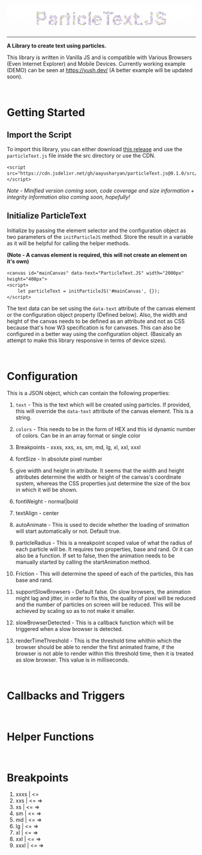 ![Heading Image](https://raw.githubusercontent.com/aayusharyan/particleText.js/main/heading.gif)

---

**A Library to create text using particles.**

This library is written in Vanilla JS and is compatible with Various Browsers (Even Internet Explorer) and Mobile Devices. Currently working example (DEMO) can be seen at https://yush.dev/ (A better example will be updated soon).

<br />

# Getting Started

## Import the Script

To import this library, you can either download [this release](https://github.com/aayusharyan/particleText.js/releases/tag/v0.1.0) and use the `particleText.js` file inside the src directory or use the CDN.

```
<script src="https://cdn.jsdelivr.net/gh/aayusharyan/particleText.js@0.1.0/src/particleText.js"></script>
```
*Note - Minified version coming soon, code coverage and size information + integrity information also coming soon, hopefully!*

## Initialize ParticleText

Initialize by passing the element selector and the configuration object as two parameters of the `initParticleJS` method. Store the result in a variable as it will be helpful for calling the helper methods. 

**(Note - A canvas element is required, this will not create an element on it's own)**

```
<canvas id="mainCanvas" data-text="ParticleText.JS" width="2000px" height="400px">
<script>
    let particleText = initParticleJS('#mainCanvas', {});
</script>
```
The text data can be set using the `data-text` attribute of the canvas element or the configuration object property (Defined below). Also, the width and height of the canvas needs to be defined as an attribute and not as CSS because that's how W3 specification is for canvases. This can also be configured in a better way using the configuration object. (Basically an attempt to make this library responsive in terms of device sizes).

<br />

# Configuration

This is a JSON object, which can contain the following properties:

1. `text` - This is the text which will be created using particles. If provided, this will override the `data-text` attribute of the canvas element. This is a string.
2. `colors` - This needs to be in the form of HEX and this id dynamic number of colors. Can be in an array format or single color
3. Breakpoints - xxxs, xxs, xs, sm, md, lg, xl, xxl, xxxl
4. fontSize - In absolute pixel number

5. give width and height in attribute.
It seems that the width and height attributes determine the width or height of the canvas's coordinate system, whereas the CSS properties just determine the size of the box in which it will be shown.
6. fontWeight - normal|bold
7. textAlign - center
8. autoAnimate - This is used to decide whether the loading of snimation will start automatically or not. Default true.
9. particleRadius - This is a nreakpoint scoped value of what the radius of each particle will be. It requires two properties, base and rand. Or it can also be a function.
If set to false, then the animation needs to be manually started by calling the startAnimation method.
9. Friction - This will determine the speed of each of the particles, this has base and rand.
10. supportSlowBrowsers - Default false. On slow browsers, the animation might lag and jitter, in order to fix this, the quality of pixel will be reduced and the number of particles on screen will be reduced. This will be achieved by scaling so as to not make it smaller.
11. slowBrowserDetected - This is a callback function which will be triggered when a slow browser is detected.
12. renderTimeThreshold - This is the threshold time whithin which the browser should be able to render the first animated frame, if the browser is not able to render within this threshold time, then it is treated as slow browser. This value is in milliseconds.

<br />

# Callbacks and Triggers

<br />

# Helper Functions

<br />

# Breakpoints

1. xxxs  | <= 
2. xxs   | <=  =>
3. xs    | <=  =>
4. sm    | <=  =>
5. md    | <=  =>
6. lg    | <=  =>
7. xl    | <=  =>
8. xxl   | <=  =>
9. xxxl  | <=  =>